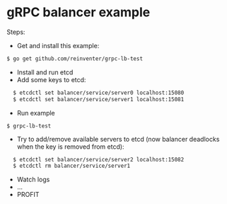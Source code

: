 # gRPC balancer example

Steps:
* Get and install this example:
```sh
$ go get github.com/reinventer/grpc-lb-test
```
* Install and run etcd
* Add some keys to etcd:
```sh
  $ etcdctl set balancer/service/server0 localhost:15080
  $ etcdctl set balancer/service/server1 localhost:15081
```
* Run example
```
$ grpc-lb-test
```
* Try to add/remove available servers to etcd (now balancer deadlocks when the key is removed from etcd):
```sh
  $ etcdctl set balancer/service/server2 localhost:15082
  $ etcdctl rm balancer/service/server1
```
* Watch logs
* ...
* PROFIT
